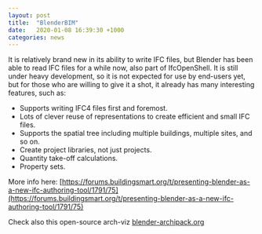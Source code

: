 ```yaml
---
layout: post
title:  "BlenderBIM"
date:   2020-01-08 16:39:30 +1000
categories: news
---
```


It is relatively brand new in its ability to write IFC files, but Blender has been able to read IFC files for a while now, also part of IfcOpenShell. It is still under heavy development, so it is not expected for use by end-users yet, but for those who are willing to give it a shot, it already has many interesting features, such as:

- Supports writing IFC4 files first and foremost.
- Lots of clever reuse of representations to create efficient and small IFC files.
- Supports the spatial tree including multiple buildings, multiple sites, and so on.
- Create project libraries, not just projects.
- Quantity take-off calculations.
- Property sets.

More info here:
[https://forums.buildingsmart.org/t/presenting-blender-as-a-new-ifc-authoring-tool/1791/75](https://forums.buildingsmart.org/t/presenting-blender-as-a-new-ifc-authoring-tool/1791/75)

Check also this open-source arch-viz
[blender-archipack.org](https://blender-archipack.org/)